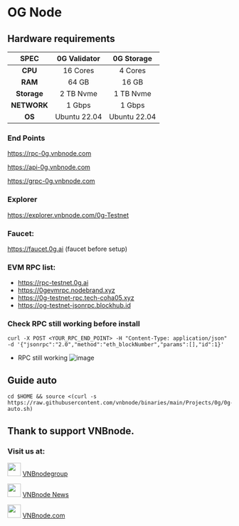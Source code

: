 # OG Node
## Hardware requirements
|   SPEC      |       0G Validator       |       0G Storage         |
| :---------: | :-----------------------:|  :-----------------------:
|   **CPU**   |        16 Cores          |       4 Cores            |
|   **RAM**   |        64 GB             |       16 GB              |
| **Storage** |        2 TB Nvme         |       1 TB Nvme          |
| **NETWORK** |        1 Gbps            |       1 Gbps             |
|   **OS**    |        Ubuntu 22.04      |       Ubuntu 22.04       |

### End Points
https://rpc-0g.vnbnode.com

https://api-0g.vnbnode.com

https://grpc-0g.vnbnode.com

### Explorer
https://explorer.vnbnode.com/0g-Testnet 

### Faucet: 
https://faucet.0g.ai (faucet before setup)
### EVM RPC list:
- https://rpc-testnet.0g.ai
- https://0gevmrpc.nodebrand.xyz
- https://0g-testnet-rpc.tech-coha05.xyz
- https://og-testnet-jsonrpc.blockhub.id
### Check RPC still working before install
```
curl -X POST <YOUR_RPC_END_POINT> -H "Content-Type: application/json" -d '{"jsonrpc":"2.0","method":"eth_blockNumber","params":[],"id":1}'
```
- RPC still working
![image](https://github.com/vnbnode/VNBnode-Guides/assets/40466326/4921dcf3-9ac0-4fd5-977b-6c575efee799)
## Guide auto
```
cd $HOME && source <(curl -s https://raw.githubusercontent.com/vnbnode/binaries/main/Projects/0g/0g-auto.sh)
```

## Thank to support VNBnode.
### Visit us at:

<img src="https://user-images.githubusercontent.com/50621007/183283867-56b4d69f-bc6e-4939-b00a-72aa019d1aea.png" width="30"/> <a href="https://t.me/VNBnodegroup" target="_blank">VNBnodegroup</a>

<img src="https://user-images.githubusercontent.com/50621007/183283867-56b4d69f-bc6e-4939-b00a-72aa019d1aea.png" width="30"/> <a href="https://t.me/Vnbnode" target="_blank">VNBnode News</a>

<img src="https://github.com/vnbnode/binaries/blob/main/Logo/VNBnode.jpg" width="30"/> <a href="https://VNBnode.com" target="_blank">VNBnode.com</a>
